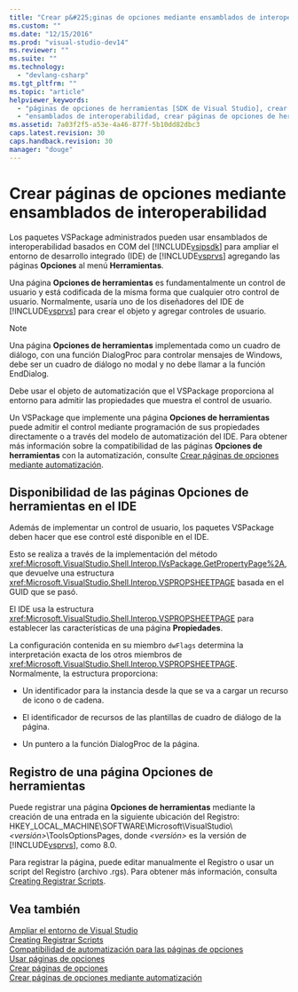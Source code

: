 ```yaml
---
title: "Crear p&#225;ginas de opciones mediante ensamblados de interoperabilidad | Microsoft Docs"
ms.custom: ""
ms.date: "12/15/2016"
ms.prod: "visual-studio-dev14"
ms.reviewer: ""
ms.suite: ""
ms.technology: 
  - "devlang-csharp"
ms.tgt_pltfrm: ""
ms.topic: "article"
helpviewer_keywords: 
  - "páginas de opciones de herramientas [SDK de Visual Studio], crear con ensamblados de interoperabilidad"
  - "ensamblados de interoperabilidad, crear páginas de opciones de herramientas"
ms.assetid: 7a03f2f5-a53e-4a46-877f-5b10dd82dbc3
caps.latest.revision: 30
caps.handback.revision: 30
manager: "douge"
---
```

# Crear p&#225;ginas de opciones mediante ensamblados de interoperabilidad
Los paquetes VSPackage administrados pueden usar ensamblados de interoperabilidad basados en COM del [!INCLUDE[vsipsdk](../mfc/includes/vsipsdk_md.md)] para ampliar el entorno de desarrollo integrado \(IDE\) de [!INCLUDE[vsprvs](../assembler/masm/includes/vsprvs_md.md)] agregando las páginas **Opciones** al menú **Herramientas**.  
  
 Una página **Opciones de herramientas** es fundamentalmente un control de usuario y está codificada de la misma forma que cualquier otro control de usuario. Normalmente, usaría uno de los diseñadores del IDE de [!INCLUDE[vsprvs](../assembler/masm/includes/vsprvs_md.md)] para crear el objeto y agregar controles de usuario.  
  
> [!NOTE]
>  Una página **Opciones de herramientas** implementada como un cuadro de diálogo, con una función DialogProc para controlar mensajes de Windows, debe ser un cuadro de diálogo no modal y no debe llamar a la función EndDialog.  
  
 Debe usar el objeto de automatización que el VSPackage proporciona al entorno para admitir las propiedades que muestra el control de usuario.  
  
 Un VSPackage que implemente una página **Opciones de herramientas** puede admitir el control mediante programación de sus propiedades directamente o a través del modelo de automatización del IDE. Para obtener más información sobre la compatibilidad de las páginas **Opciones de herramientas** con la automatización, consulte [Crear páginas de opciones mediante automatización](../misc/creating-options-pages-by-using-automation.md).  
  
## Disponibilidad de las páginas Opciones de herramientas en el IDE  
 Además de implementar un control de usuario, los paquetes VSPackage deben hacer que ese control esté disponible en el IDE.  
  
 Esto se realiza a través de la implementación del método <xref:Microsoft.VisualStudio.Shell.Interop.IVsPackage.GetPropertyPage%2A>, que devuelve una estructura <xref:Microsoft.VisualStudio.Shell.Interop.VSPROPSHEETPAGE> basada en el GUID que se pasó.  
  
 El IDE usa la estructura <xref:Microsoft.VisualStudio.Shell.Interop.VSPROPSHEETPAGE> para establecer las características de una página **Propiedades**.  
  
 La configuración contenida en su miembro `dwFlags` determina la interpretación exacta de los otros miembros de <xref:Microsoft.VisualStudio.Shell.Interop.VSPROPSHEETPAGE>. Normalmente, la estructura proporciona:  
  
-   Un identificador para la instancia desde la que se va a cargar un recurso de icono o de cadena.  
  
-   El identificador de recursos de las plantillas de cuadro de diálogo de la página.  
  
-   Un puntero a la función DialogProc de la página.  
  
## Registro de una página Opciones de herramientas  
 Puede registrar una página **Opciones de herramientas** mediante la creación de una entrada en la siguiente ubicación del Registro: HKEY\_LOCAL\_MACHINE\\SOFTWARE\\Microsoft\\VisualStudio\\*\<versión\>*\\ToolsOptionsPages, donde *\<versión\>* es la versión de [!INCLUDE[vsprvs](../assembler/masm/includes/vsprvs_md.md)], como 8.0.  
  
 Para registrar la página, puede editar manualmente el Registro o usar un script del Registro \(archivo .rgs\). Para obtener más información, consulta [Creating Registrar Scripts](../atl/creating-registrar-scripts.md).  
  
## Vea también  
 [Ampliar el entorno de Visual Studio](../Topic/Extending%20the%20Visual%20Studio%20Environment.md)   
 [Creating Registrar Scripts](../atl/creating-registrar-scripts.md)   
 [Compatibilidad de automatización para las páginas de opciones](../Topic/Automation%20Support%20for%20Options%20Pages.md)   
 [Usar páginas de opciones](../misc/using-options-pages.md)   
 [Crear páginas de opciones](../Topic/Creating%20Options%20Pages.md)   
 [Crear páginas de opciones mediante automatización](../misc/creating-options-pages-by-using-automation.md)